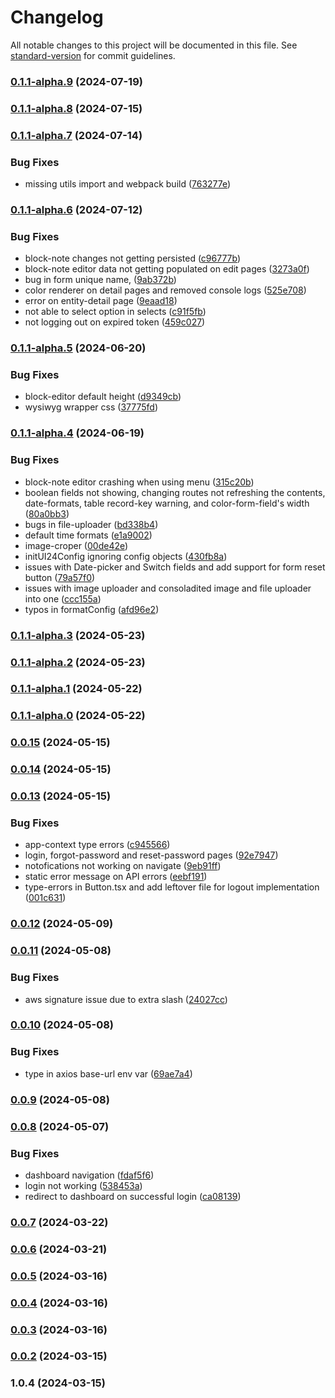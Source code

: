# Changelog

All notable changes to this project will be documented in this file. See [standard-version](https://github.com/conventional-changelog/standard-version) for commit guidelines.

### [0.1.1-alpha.9](https://github.com/ten24group/ui24/compare/v0.1.1-alpha.8...v0.1.1-alpha.9) (2024-07-19)

### [0.1.1-alpha.8](https://github.com/ten24group/ui24/compare/v0.1.1-alpha.7...v0.1.1-alpha.8) (2024-07-15)

### [0.1.1-alpha.7](https://github.com/ten24group/ui24/compare/v0.1.1-alpha.6...v0.1.1-alpha.7) (2024-07-14)


### Bug Fixes

* missing utils import and webpack build ([763277e](https://github.com/ten24group/ui24/commit/763277e7fde0a73e0460ddda57cf8ce3fc22a1ef))

### [0.1.1-alpha.6](https://github.com/ten24group/ui24/compare/v0.1.1-alpha.5...v0.1.1-alpha.6) (2024-07-12)


### Bug Fixes

* block-note changes not getting persisted ([c96777b](https://github.com/ten24group/ui24/commit/c96777bc2529026d975ee25dac7e6b9ffac5110f))
* block-note editor data not getting populated on edit pages ([3273a0f](https://github.com/ten24group/ui24/commit/3273a0f4aee3ac070cc52be6ee765e977506c2fa))
* bug in form unique name, ([9ab372b](https://github.com/ten24group/ui24/commit/9ab372b3a085b1eba4edf03c207571448086b851))
* color renderer on detail pages and removed console logs ([525e708](https://github.com/ten24group/ui24/commit/525e70802c1d96fa992d459d63ed16556328cf3f))
* error on entity-detail page ([9eaad18](https://github.com/ten24group/ui24/commit/9eaad1864325efb7920107904f67da4a5492ec1e))
* not able to select option in selects ([c91f5fb](https://github.com/ten24group/ui24/commit/c91f5fb695fb8f44169d427a23082693f3500994))
* not logging out on expired token ([459c027](https://github.com/ten24group/ui24/commit/459c027ef3cf61dd3bd12a7ac722261de97beaa8))

### [0.1.1-alpha.5](https://github.com/ten24group/ui24/compare/v0.1.1-alpha.4...v0.1.1-alpha.5) (2024-06-20)


### Bug Fixes

* block-editor default height ([d9349cb](https://github.com/ten24group/ui24/commit/d9349cba3cc96e80ec939c09a80b306edb6b29b0))
* wysiwyg wrapper css ([37775fd](https://github.com/ten24group/ui24/commit/37775fdb433071206c55ee2eea365264f42e775e))

### [0.1.1-alpha.4](https://github.com/ten24group/ui24/compare/v0.1.1-alpha.3...v0.1.1-alpha.4) (2024-06-19)


### Bug Fixes

* block-note editor crashing when using menu ([315c20b](https://github.com/ten24group/ui24/commit/315c20b8a7852d14b3593ebdff49c07622d6d409))
* boolean fields not showing, changing routes not refreshing the contents, date-formats, table record-key warning, and color-form-field's width ([80a0bb3](https://github.com/ten24group/ui24/commit/80a0bb33aa187f857271735fd5050abcbf203872))
* bugs in file-uploader ([bd338b4](https://github.com/ten24group/ui24/commit/bd338b4c072db849e1dbbefeeaff4ff7fb011428))
* default time formats ([e1a9002](https://github.com/ten24group/ui24/commit/e1a9002ac0cd3240d95e2595da09365d97c49cf9))
* image-croper ([00de42e](https://github.com/ten24group/ui24/commit/00de42e16595d669280a2d7c24ba13c7ad80d7ee))
* initUI24Config ignoring config objects ([430fb8a](https://github.com/ten24group/ui24/commit/430fb8a6ddb140c31a02657ddce145d72fc3f3d0))
* issues with Date-picker and Switch fields and add support for form reset button ([79a57f0](https://github.com/ten24group/ui24/commit/79a57f089850d2182c4372fd2fdfc2c472162d84))
* issues with image uploader and consoladited image and file uploader into one ([ccc155a](https://github.com/ten24group/ui24/commit/ccc155a783d9d498339f6c083c8ecf5f8dd4cae5))
* typos in formatConfig ([afd96e2](https://github.com/ten24group/ui24/commit/afd96e2c861b1556fef7be2ba192587d52c65abe))

### [0.1.1-alpha.3](https://github.com/ten24group/ui24/compare/v0.1.1-alpha.2...v0.1.1-alpha.3) (2024-05-23)

### [0.1.1-alpha.2](https://github.com/ten24group/ui24/compare/v0.1.1-alpha.1...v0.1.1-alpha.2) (2024-05-23)

### [0.1.1-alpha.1](https://github.com/ten24group/ui24/compare/v0.1.1-alpha.0...v0.1.1-alpha.1) (2024-05-22)

### [0.1.1-alpha.0](https://github.com/ten24group/ui24/compare/v0.0.15...v0.1.1-alpha.0) (2024-05-22)

### [0.0.15](https://github.com/ten24group/ui24/compare/v0.0.14...v0.0.15) (2024-05-15)

### [0.0.14](https://github.com/ten24group/ui24/compare/v0.0.13...v0.0.14) (2024-05-15)

### [0.0.13](https://github.com/ten24group/ui24/compare/v0.0.12...v0.0.13) (2024-05-15)


### Bug Fixes

* app-context type errors ([c945566](https://github.com/ten24group/ui24/commit/c9455669968df2c19f07b39f6d2adc36772a6303))
* login, forgot-password and reset-password pages ([92e7947](https://github.com/ten24group/ui24/commit/92e794798efb93f532d176d8767d028042cde9d8))
* notofications not working on navigate ([9eb91ff](https://github.com/ten24group/ui24/commit/9eb91ffdc5fd21bd254cd477572d118a547d33a8))
* static error message on API errors ([eebf191](https://github.com/ten24group/ui24/commit/eebf1915eb4967ae776d6e3f473a5316d25bed6b))
* type-errors in Button.tsx and add leftover file for logout implementation ([001c631](https://github.com/ten24group/ui24/commit/001c6318348fd1b2bcbb75ce690b073e88c40033))

### [0.0.12](https://github.com/ten24group/ui24/compare/v0.0.11...v0.0.12) (2024-05-09)

### [0.0.11](https://github.com/ten24group/ui24/compare/v0.0.10...v0.0.11) (2024-05-08)


### Bug Fixes

* aws signature issue due to extra slash ([24027cc](https://github.com/ten24group/ui24/commit/24027cc1298f3caa94d02bb64ff66e063fdf15cb))

### [0.0.10](https://github.com/ten24group/ui24/compare/v0.0.9...v0.0.10) (2024-05-08)


### Bug Fixes

* type in axios base-url env var ([69ae7a4](https://github.com/ten24group/ui24/commit/69ae7a480b843aa1dd1c3d703526476622ebe5c7))

### [0.0.9](https://github.com/ten24group/ui24/compare/v0.0.8...v0.0.9) (2024-05-08)

### [0.0.8](https://github.com/ten24group/ui24/compare/v0.0.7...v0.0.8) (2024-05-07)


### Bug Fixes

* dashboard navigation ([fdaf5f6](https://github.com/ten24group/ui24/commit/fdaf5f6d0fd87677ed06aee9631beb4d5e120921))
* login not working ([538453a](https://github.com/ten24group/ui24/commit/538453adaec774d29c2c57f3defae191f9ad8128))
* redirect to dashboard on successful login ([ca08139](https://github.com/ten24group/ui24/commit/ca081398bf27e6d577f4e560fd3d45095bcf9f62))

### [0.0.7](https://github.com/ten24group/ui24/compare/v0.0.6...v0.0.7) (2024-03-22)

### [0.0.6](https://github.com/ten24group/ui24/compare/v0.0.5...v0.0.6) (2024-03-21)

### [0.0.5](https://github.com/ten24group/ui24/compare/v0.0.4...v0.0.5) (2024-03-16)

### [0.0.4](https://github.com/ten24group/ui24/compare/v0.0.3...v0.0.4) (2024-03-16)

### [0.0.3](https://github.com/ten24group/ui24/compare/v0.0.2...v0.0.3) (2024-03-16)

### [0.0.2](https://github.com/ten24group/ui24/compare/v1.0.4...v0.0.2) (2024-03-15)

### 1.0.4 (2024-03-15)
